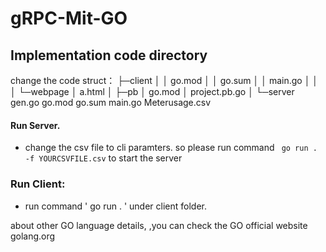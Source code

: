 # gRPC-Mit-GO

## Implementation code directory

change the code struct：
├─client
│ │ go.mod
│ │ go.sum
│ │ main.go
│ │
│ └─webpage
│ a.html
│
├─pb
│ go.mod
│ project.pb.go
│
└─server
gen.go
go.mod
go.sum
main.go
Meterusage.csv


####  Run Server.
- change the csv file to cli paramters. so please run command ` go run . -f YOURCSVFILE.csv` to start the server

### Run Client:
- run command ' go run . ' under client folder.

about other GO language details, ,you can check the GO official website golang.org
